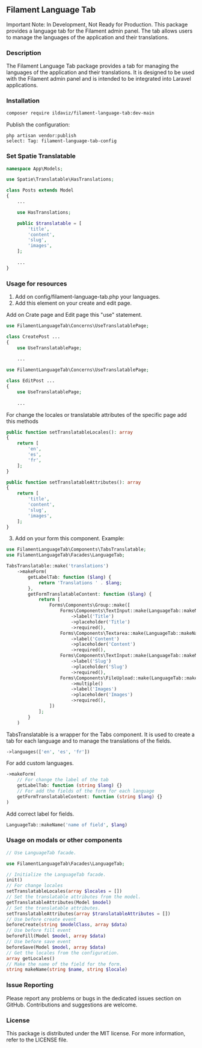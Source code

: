 ## Filament Language Tab
Important Note: In Development, Not Ready for Production. This package provides a language tab for the Filament admin panel. The tab allows users to manage the languages of the application and their translations.

### Description
The Filament Language Tab package provides a tab for managing the languages of the application and their translations. It is designed to be used with the Filament admin panel and is intended to be integrated into Laravel applications.

### Installation
``` bash
composer require ildaviz/filament-language-tab:dev-main
```

Publish the configuration:
```
php artisan vendor:publish
select: Tag: filament-language-tab-config
```
### Set Spatie Translatable

```php
namespace App\Models;

use Spatie\Translatable\HasTranslations;

class Posts extends Model
{
    ...

    use HasTranslations;

    public $translatable = [
        'title',
        'content',
        'slug',
        'images',
    ];
    
    ...
}
```


### Usage for resources

1. Add on config/filament-language-tab.php your languages.
2. Add this element on your create and edit page.

Add on Crate page and Edit page this "use" statement.

```php
use FilamentLanguageTab\Concerns\UseTranslatablePage;

class CreatePost ...
{
    use UseTranslatablePage;
    
    ...
```

```php
use FilamentLanguageTab\Concerns\UseTranslatablePage;

class EditPost ...
{
    use UseTranslatablePage;
    
    ...
```

For change the locales or translatable attributes of the specific page add this methods

```php
public function setTranslatableLocales(): array
{
    return [
        'en',
        'es',
        'fr',
    ];
}

public function setTranslatableAttributes(): array
{
    return [
        'title',
        'content',
        'slug',
        'images',
    ];
}

```


3. Add on your form this component. Example:

```php
use FilamentLanguageTab\Components\TabsTranslatable;
use FilamentLanguageTab\Facades\LanguageTab;

TabsTranslatable::make('translations')
    ->makeForm(
        getLabelTab: function ($lang) {
            return 'Translations ' . $lang;
        },
        getFormTranslatableContent: function ($lang) {
            return [
                Forms\Components\Group::make([
                    Forms\Components\TextInput::make(LanguageTab::makeName('title', $lang))
                        ->label('Title')
                        ->placeholder('Title')
                        ->required(),
                    Forms\Components\Textarea::make(LanguageTab::makeName('content', $lang))
                        ->label('Content')
                        ->placeholder('Content')
                        ->required(),
                    Forms\Components\TextInput::make(LanguageTab::makeName('slug', $lang))
                        ->label('Slug')
                        ->placeholder('Slug')
                        ->required(),
                    Forms\Components\FileUpload::make(LanguageTab::makeName('images', $lang))
                        ->multiple()
                        ->label('Images')
                        ->placeholder('Images')
                        ->required(),
                ])
            ];
        }
    )

```

TabsTranslatable is a wrapper for the Tabs component. It is used to create a tab for each language and to manage the translations of the fields.

```php
->languages(['en', 'es', 'fr'])
```
For add custom languages.

```php
->makeForm(
    // For change the label of the tab
    getLabelTab: function (string $lang) {}
    // For add the fields of the form for each language
    getFormTranslatableContent: function (string $lang) {}
)
```
Add correct label for fields.
```php
LanguageTab::makeName('name of field', $lang)
```
### Usage on modals or other components

```php
// Use LanguageTab facade.

use FilamentLanguageTab\Facades\LanguageTab;

// Initialize the LanguageTab facade.
init()
// For change locales
setTranslatableLocales(array $locales = [])
// Set the translatable attributes from the model.
getTranslatableAttributes(Model $model)
// Set the translatable attributes.
setTranslatableAttributes(array $translatableAttributes = [])
// Use before create event
beforeCreate(string $modelClass, array $data)
// Use before fill event
beforeFill(Model $model, array $data)
// Use before save event
beforeSave(Model $model, array $data)
// Get the locales from the configuration.
array getLocales()
// Make the name of the field for the form.
string makeName(string $name, string $locale)

```

### Issue Reporting
Please report any problems or bugs in the dedicated issues section on GitHub. Contributions and suggestions are welcome.

### License
This package is distributed under the MIT license. For more information, refer to the LICENSE file.
